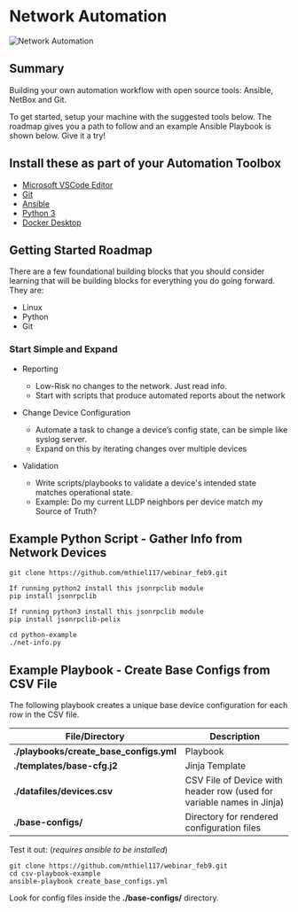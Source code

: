 # Network Automation

![Network Automation](https://img.shields.io/badge/Network%20Automation-blue&?style=for-the-badge&logo=ansible)

## Summary

Building your own automation workflow with open source tools: Ansible, NetBox and Git.

To get started, setup your machine with the suggested tools below.  The roadmap gives you a path to follow and an example Ansible Playbook is shown below.  Give it a try!

## Install these as part of your Automation Toolbox

- [Microsoft VSCode Editor](https://code.visualstudio.com/Download)
- [Git](https://git-scm.com/book/en/v2/Getting-Started-Installing-Git)
- [Ansible](https://docs.ansible.com/ansible/latest/installation_guide/intro_installation.html)
- [Python 3](https://www.python.org/downloads/)
- [Docker Desktop](https://www.docker.com/products/docker-desktop)

## Getting Started Roadmap

There are a few foundational building blocks that you should consider learning that will be building blocks for everything you do going forward.  They are:

- Linux
- Python
- Git

### Start Simple and Expand

- Reporting

  - Low-Risk no changes to the network.  Just read info.
  - Start with scripts that produce automated reports about the network

- Change Device Configuration

  - Automate a task to change a device’s config state, can be simple like syslog server.
  - Expand on this by iterating changes over multiple devices

- Validation

  - Write scripts/playbooks to validate a device's intended state matches operational state.
  - Example:  Do my current LLDP neighbors per device match my Source of Truth?

## Example Python Script - Gather Info from Network Devices

```text
git clone https://github.com/mthiel117/webinar_feb9.git

If running python2 install this jsonrpclib module
pip install jsonrpclib

If running python3 install this jsonrpclib module
pip install jsonrpclib-pelix

cd python-example
./net-info.py
```

## Example Playbook - Create Base Configs from CSV File

The following playbook creates a unique base device configuration for each row in the CSV file.

| File/Directory | Description |
| -------- | -------- |
| **./playbooks/create_base_configs.yml** | Playbook |
| **./templates/base-cfg.j2** | Jinja Template |
| **./datafiles/devices.csv** | CSV File of Device with header row (used for variable names in Jinja) |
| **./base-configs/** | Directory for rendered configuration files |

Test it out: (*requires ansible to be installed*)

```text
git clone https://github.com/mthiel117/webinar_feb9.git
cd csv-playbook-example
ansible-playbook create_base_configs.yml
```

Look for config files inside the **./base-configs/** directory.
